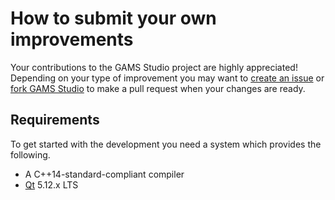 # How to submit your own improvements

Your contributions to the GAMS Studio project are highly appreciated! Depending on
your type of improvement you may want to [create an issue](https://help.github.com/en/articles/creating-an-issue)
or [fork GAMS Studio](https://guides.github.com/activities/forking/) to make a pull
request when your changes are ready.

## Requirements

To get started with the development you need a system which provides the following.

* A C++14-standard-compliant compiler
* [Qt](https://www.qt.io/) 5.12.x LTS 

